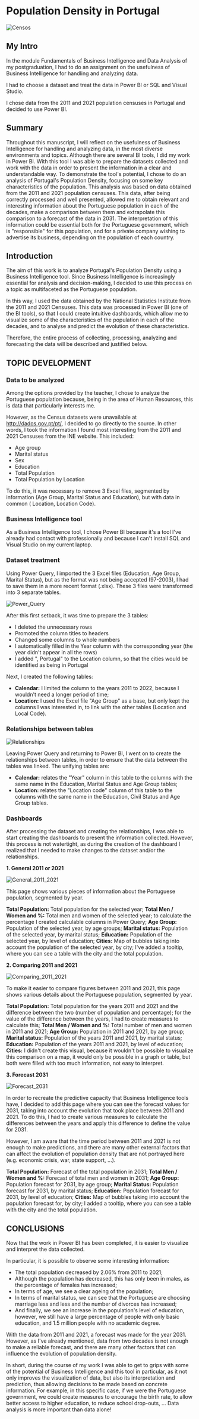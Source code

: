 # Population Density in Portugal
![Censos](https://github.com/AnaPatSilva/Population-Density-Portugal-Power-BI-Postgraduate-work/blob/main/Images/Censos.jpg)

## My Intro
In the module Fundamentals of Business Intelligence and Data Analysis of my postgraduation, I had to do an assignment on the usefulness of Business Intelligence for handling and analyzing data.

I had to choose a dataset and treat the data in Power BI or SQL and Visual Studio.

I chose data from the 2011 and 2021 population censuses in Portugal and decided to use Power BI.

## Summary
Throughout this manuscript, I will reflect on the usefulness of Business Intelligence for handling and analyzing data, in the most diverse environments and topics. Although there are several BI tools, I did my work in Power BI. With this tool I was able to prepare the datasets collected and work with the data in order to present the information in a clear and understandable way. To demonstrate the tool's potential, I chose to do an analysis of Portugal's Population Density, focusing on some key characteristics of the population. This analysis was based on data obtained from the 2011 and 2021 population censuses. This data, after being correctly processed and well presented, allowed me to obtain relevant and interesting information about the Portuguese population in each of the decades, make a comparison between them and extrapolate this comparison to a forecast of the data in 2031. The interpretation of this information could be essential both for the Portuguese government, which is "responsible" for this population, and for a private company wishing to advertise its business, depending on the population of each country.

## Introduction
The aim of this work is to analyze Portugal's Population Density using a Business Intelligence tool. Since Business Intelligence is increasingly essential for analysis and decision-making, I decided to use this process on a topic as multifaceted as the Portuguese population.

In this way, I used the data obtained by the National Statistics Institute from the 2011 and 2021 Censuses. This data was processed in Power BI (one of the BI tools), so that I could create intuitive dashboards, which allow me to visualize some of the characteristics of the population in each of the decades, and to analyse and predict the evolution of these characteristics.

Therefore, the entire process of collecting, processing, analyzing and forecasting the data will be described and justified below.

## TOPIC DEVELOPMENT 
### Data to be analyzed
Among the options provided by the teacher, I chose to analyze the Portuguese population because, being in the area of Human Resources, this is data that particularly interests me.

However, as the Census datasets were unavailable at http://dados.gov.pt/pt/, I decided to go directly to the source. In other words, I took the information I found most interesting from the 2011 and 2021 Censuses from the INE website. This included:
- Age group
- Marital status
- Sex
- Education
- Total Population
- Total Population by Location

To do this, it was necessary to remove 3 Excel files, segmented by information (Age Group, Marital Status and Education), but with data in common ( Location, Location Code).

### Business Intelligence tool
As a Business Intelligence tool, I chose Power BI because it's a tool I've already had contact with professionally and because I can't install SQL and Visual Studio on my current laptop.

### Dataset treatment
Using Power Query, I imported the 3 Excel files (Education, Age Group, Marital Status), but as the format was not being accepted (97-2003), I had to save them in a more recent format (.xlsx). These 3 files were transformed into 3 separate tables.

![Power_Query](https://github.com/AnaPatSilva/Population-Density-Portugal-Power-BI-Postgraduate-work/blob/main/Images/Power_Query.png)

After this first setback, it was time to prepare the 3 tables:
- I deleted the unnecessary rows
- Promoted the column titles to headers
- Changed some columns to whole numbers
- I automatically filled in the Year column with the corresponding year (the year didn't appear in all the rows)
- I added ", Portugal" to the Location column, so that the cities would be identified as being in Portugal

Next, I created the following tables:
- **Calendar:** I limited the column to the years 2011 to 2022, because I wouldn't need a longer period of time;
- **Location:** I used the Excel file "Age Group" as a base, but only kept the columns I was interested in, to link with the other tables (Location and Local Code).

### Relationships between tables
![Relationships](https://github.com/AnaPatSilva/Population-Density-Portugal-Power-BI-Postgraduate-work/blob/main/Images/Relationships.png)

Leaving Power Query and returning to Power BI, I went on to create the relationships between tables, in order to ensure that the data between the tables was linked.
The unifying tables are:
- **Calendar:** relates the "Year" column in this table to the columns with the same name in the Education, Marital Status and Age Group tables;
- **Location:** relates the "Location code" column of this table to the columns with the same name in the Education, Civil Status and Age Group tables.

### Dashboards
After processing the dataset and creating the relationships, I was able to start creating the dashboards to present the information collected. However, this process is not watertight, as during the creation of the dashboard I realized that I needed to make changes to the dataset and/or the relationships.

**1. General 2011 or 2021**

![General_2011_2021](https://github.com/AnaPatSilva/Population-Density-Portugal-Power-BI-Postgraduate-work/blob/main/Images/General_2011_2021.png)

This page shows various pieces of information about the Portuguese population, segmented by year.

**Total Population:** Total population for the selected year;
**Total Men / Women and %:** Total men and women of the selected year; to calculate the percentage I created calculable columns in Power Query;
**Age Group:** Population of the selected year, by age groups;
**Marital status:** Population of the selected year, by marital status;
**Education:** Population of the selected year, by level of education;
**Cities:** Map of bubbles taking into account the population of the selected year, by city; I've added a tooltip, where you can see a table with the city and the total population.

**2.	Comparing 2011 and 2021**

![Comparing_2011_2021](https://github.com/AnaPatSilva/Population-Density-Portugal-Power-BI-Postgraduate-work/blob/main/Images/Comparing_2011_2021.png)

To make it easier to compare figures between 2011 and 2021, this page shows various details about the Portuguese population, segmented by year.

**Total Population:** Total population for the years 2011 and 2021 and the difference between the two (number of population and percentage); for the value of the difference between the years, I had to create measures to calculate this;
**Total Men / Women and %:** Total number of men and women in 2011 and 2021;
**Age Group:** Population in 2011 and 2021, by age group;
**Marital status:** Population of the years 2011 and 2021, by marital status;
**Education:** Population of the years 2011 and 2021, by level of education;
**Cities:** I didn't create this visual, because it wouldn't be possible to visualize this comparison on a map, it would only be possible in a graph or table, but both were filled with too much information, not easy to interpret.

**3.	Forecast 2031**

![Forecast_2031](https://github.com/AnaPatSilva/Population-Density-Portugal-Power-BI-Postgraduate-work/blob/main/Images/Forecast_2031.png)

In order to recreate the predictive capacity that Business Intelligence tools have, I decided to add this page where you can see the forecast values for 2031, taking into account the evolution that took place between 2011 and 2021. To do this, I had to create various measures to calculate the differences between the years and apply this difference to define the value for 2031.

However, I am aware that the time period between 2011 and 2021 is not enough to make predictions, and there are many other external factors that can affect the evolution of population density that are not portrayed here (e.g. economic crisis, war, state support, ...). 

**Total Population:** Forecast of the total population in 2031;
**Total Men / Women and %:** Forecast of total men and women in 2031;
**Age Group:** Population forecast for 2031, by age group;
**Marital Status:** Population forecast for 2031, by marital status;
**Education:** Population forecast for 2031, by level of education;
**Cities:** Map of bubbles taking into account the population forecast for, by city; I added a tooltip, where you can see a table with the city and the total population.


## CONCLUSIONS 
Now that the work in Power BI has been completed, it is easier to visualize and interpret the data collected.

In particular, it is possible to observe some interesting information:
- The total population decreased by 2.06% from 2011 to 2021;
- Although the population has decreased, this has only been in males, as the percentage of females has increased;
- In terms of age, we see a clear ageing of the population;
- In terms of marital status, we can see that the Portuguese are choosing marriage less and less and the number of divorces has increased;
- And finally, we see an increase in the population's level of education, however, we still have a large percentage of people with only basic education, and 1.5 million people with no academic degree.

With the data from 2011 and 2021, a forecast was made for the year 2031. However, as I've already mentioned, data from two decades is not enough to make a reliable forecast, and there are many other factors that can influence the evolution of population density.

In short, during the course of my work I was able to get to grips with some of the potential of Business Intelligence and this tool in particular, as it not only improves the visualization of data, but also its interpretation and prediction, thus allowing decisions to be made based on concrete information. For example, in this specific case, if we were the Portuguese government, we could create measures to encourage the birth rate, to allow better access to higher education, to reduce school drop-outs, ...
Data analysis is more important than data alone!
